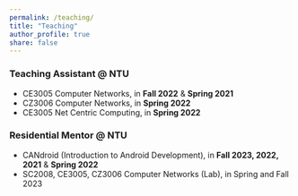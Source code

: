 ```yaml
---
permalink: /teaching/
title: "Teaching"
author_profile: true
share: false
---
```

### Teaching Assistant @ NTU
+ CE3005 Computer Networks, in **Fall 2022** & **Spring 2021**
+ CZ3006 Computer Networks, in **Spring 2022**
+ CE3005 Net Centric Computing, in **Spring 2022**
  
### Residential Mentor @ NTU
+ CANdroid (Introduction to Android Development), in **Fall 2023, 2022, 2021** & **Spring 2022**
+ SC2008, CE3005, CZ3006 Computer Networks (Lab), in Spring and Fall 2023
